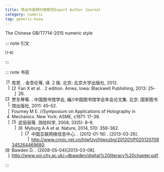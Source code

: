 ```yaml
---
title: 导出作者期刊卷期页Export Author Journal
category: numeric
tag: generic-base
---
```


<!-- 此文件由脚本自动生成，请勿手动修改！ -->

The Chinese GB/T7714-2015 numeric style


::: note 引文

<sup>[1–8]</sup>

:::



::: note 书目

  <div class="csl-bib-body">
    <div class="csl-entry">
      <div class="csl-left-margin" style="float: left; padding-right: 0.5em;text-align: right; width: 1em;">[1]</div><div class="csl-right-inline" style="margin: 0 .4em 0 1.5em;">库恩. . 金吾伦等, 译. 2 版. 北京: 北京大学出版社, 2012.</div>
  </div>
    <div class="csl-entry">
      <div class="csl-left-margin" style="float: left; padding-right: 0.5em;text-align: right; width: 1em;">[2]</div><div class="csl-right-inline" style="margin: 0 .4em 0 1.5em;">Fan X et al. . 2 edition. Ames, Iowa: Blackwell Publishing, 2013: 25–26.</div>
  </div>
    <div class="csl-entry">
      <div class="csl-left-margin" style="float: left; padding-right: 0.5em;text-align: right; width: 1em;">[3]</div><div class="csl-right-inline" style="margin: 0 .4em 0 1.5em;">贾东琴等. . 中国图书馆学会, 编//中国图书馆学会年会论文集. 北京: 国家图书馆出版社, 2011: 45–52.</div>
  </div>
    <div class="csl-entry">
      <div class="csl-left-margin" style="float: left; padding-right: 0.5em;text-align: right; width: 1em;">[4]</div><div class="csl-right-inline" style="margin: 0 .4em 0 1.5em;">Fourney M E. //Symposium on Applications of Holography in Mechanics. New York: ASME, c1971: 17–38.</div>
  </div>
    <div class="csl-entry">
      <div class="csl-left-margin" style="float: left; padding-right: 0.5em;text-align: right; width: 1em;">[5]</div><div class="csl-right-inline" style="margin: 0 .4em 0 1.5em;">武丽丽等. 测绘科学, 2008, 33(5): 8–9.</div>
  </div>
    <div class="csl-entry">
      <div class="csl-left-margin" style="float: left; padding-right: 0.5em;text-align: right; width: 1em;">[6]</div><div class="csl-right-inline" style="margin: 0 .4em 0 1.5em;">Myburg A A et al. Nature, 2014, 510: 356–362.</div>
  </div>
    <div class="csl-entry">
      <div class="csl-left-margin" style="float: left; padding-right: 0.5em;text-align: right; width: 1em;">[7]</div><div class="csl-right-inline" style="margin: 0 .4em 0 1.5em;">中国互联网络信息中心. . (2012-01-16) . [2013-03-26]. <a href="http://www.cnnic.net.cn/hlwfzyj/hlwxzbg/201201/P020120709345264469680">http://www.cnnic.net.cn/hlwfzyj/hlwxzbg/201201/P020120709345264469680</a>.</div>
  </div>
    <div class="csl-entry">
      <div class="csl-left-margin" style="float: left; padding-right: 0.5em;text-align: right; width: 1em;">[8]</div><div class="csl-right-inline" style="margin: 0 .4em 0 1.5em;">Bawden D. . (2008-05-04)[2013-03-08]. <a href="http://www.soi.city.ac.uk/~dbawden/digital%20literacy%20chapter.pdf">http://www.soi.city.ac.uk/~dbawden/digital%20literacy%20chapter.pdf</a>.</div>
  </div>
  </div>


:::

<!-- more -->